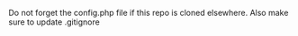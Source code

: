 Do not forget the config.php file if this repo is cloned elsewhere. Also make sure to update .gitignore
